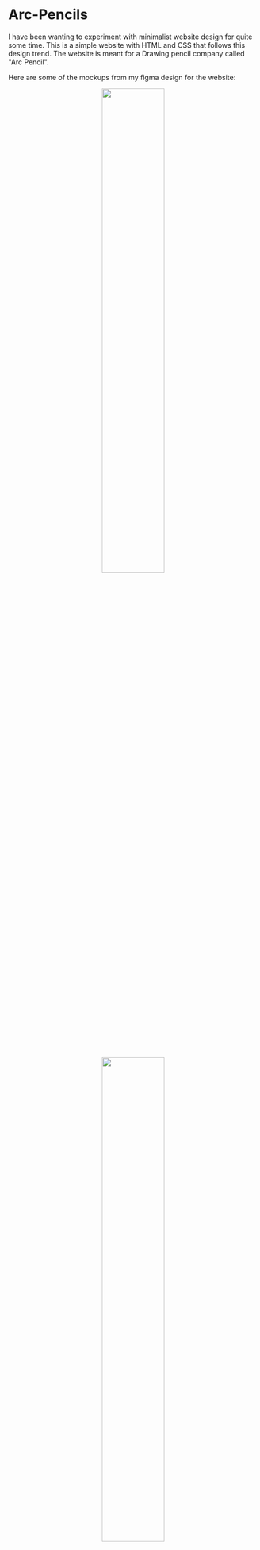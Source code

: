 ﻿# Arc-Pencils

I have been wanting to experiment with minimalist website design for quite some time. This is a simple website with HTML and CSS that follows this design trend. The website is meant for a Drawing pencil company called "Arc Pencil".

Here are some of the mockups from my figma design for the website:

<div align= center>
<img  width = "50%"  src="https://github.com/user-attachments/assets/4412e108-8f70-4550-9a4b-bfccc0d65aad">
<img width = "50%"  src="https://github.com/user-attachments/assets/0ebc8a5a-15c6-469b-b23e-fd643d5d7fa8"  >
</div>

<div align= center>
<img  width = "50%"  src="https://github.com/user-attachments/assets/1a6c6c8b-9bbd-4b22-8100-7fd269910ba7">
<img width = "50%"  src="https://github.com/user-attachments/assets/03b062ca-5f4b-452a-aea4-2b6403db7650"  >
</div>

